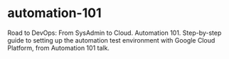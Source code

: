 # automation-101
Road to DevOps: From SysAdmin to Cloud. Automation 101. Step-by-step guide to setting up the automation test environment with Google Cloud Platform, from Automation 101 talk.
